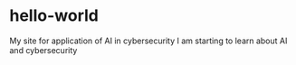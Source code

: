 # hello-world
My site for application of AI in cybersecurity
I am starting to learn about AI and cybersecurity

